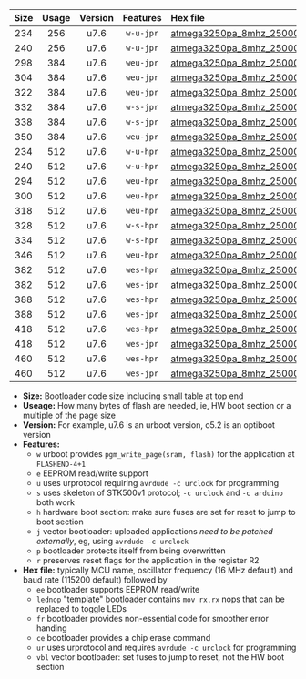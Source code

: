 |Size|Usage|Version|Features|Hex file|
|:-:|:-:|:-:|:-:|:--|
|234|256|u7.6|`w-u-jpr`|[atmega3250pa_8mhz_250000bps_ur_vbl.hex](https://raw.githubusercontent.com/stefanrueger/urboot/main/atmega3250pa_8mhz_250000bps_ur_vbl.hex)|
|240|256|u7.6|`w-u-jpr`|[atmega3250pa_8mhz_250000bps_lednop_ur_vbl.hex](https://raw.githubusercontent.com/stefanrueger/urboot/main/atmega3250pa_8mhz_250000bps_lednop_ur_vbl.hex)|
|298|384|u7.6|`weu-jpr`|[atmega3250pa_8mhz_250000bps_ee_ur_vbl.hex](https://raw.githubusercontent.com/stefanrueger/urboot/main/atmega3250pa_8mhz_250000bps_ee_ur_vbl.hex)|
|304|384|u7.6|`weu-jpr`|[atmega3250pa_8mhz_250000bps_ee_lednop_ur_vbl.hex](https://raw.githubusercontent.com/stefanrueger/urboot/main/atmega3250pa_8mhz_250000bps_ee_lednop_ur_vbl.hex)|
|322|384|u7.6|`weu-jpr`|[atmega3250pa_8mhz_250000bps_ee_lednop_fr_ur_vbl.hex](https://raw.githubusercontent.com/stefanrueger/urboot/main/atmega3250pa_8mhz_250000bps_ee_lednop_fr_ur_vbl.hex)|
|332|384|u7.6|`w-s-jpr`|[atmega3250pa_8mhz_250000bps_vbl.hex](https://raw.githubusercontent.com/stefanrueger/urboot/main/atmega3250pa_8mhz_250000bps_vbl.hex)|
|338|384|u7.6|`w-s-jpr`|[atmega3250pa_8mhz_250000bps_lednop_vbl.hex](https://raw.githubusercontent.com/stefanrueger/urboot/main/atmega3250pa_8mhz_250000bps_lednop_vbl.hex)|
|350|384|u7.6|`weu-jpr`|[atmega3250pa_8mhz_250000bps_ee_lednop_fr_ce_ur_vbl.hex](https://raw.githubusercontent.com/stefanrueger/urboot/main/atmega3250pa_8mhz_250000bps_ee_lednop_fr_ce_ur_vbl.hex)|
|234|512|u7.6|`w-u-hpr`|[atmega3250pa_8mhz_250000bps_ur.hex](https://raw.githubusercontent.com/stefanrueger/urboot/main/atmega3250pa_8mhz_250000bps_ur.hex)|
|240|512|u7.6|`w-u-hpr`|[atmega3250pa_8mhz_250000bps_lednop_ur.hex](https://raw.githubusercontent.com/stefanrueger/urboot/main/atmega3250pa_8mhz_250000bps_lednop_ur.hex)|
|294|512|u7.6|`weu-hpr`|[atmega3250pa_8mhz_250000bps_ee_ur.hex](https://raw.githubusercontent.com/stefanrueger/urboot/main/atmega3250pa_8mhz_250000bps_ee_ur.hex)|
|300|512|u7.6|`weu-hpr`|[atmega3250pa_8mhz_250000bps_ee_lednop_ur.hex](https://raw.githubusercontent.com/stefanrueger/urboot/main/atmega3250pa_8mhz_250000bps_ee_lednop_ur.hex)|
|318|512|u7.6|`weu-hpr`|[atmega3250pa_8mhz_250000bps_ee_lednop_fr_ur.hex](https://raw.githubusercontent.com/stefanrueger/urboot/main/atmega3250pa_8mhz_250000bps_ee_lednop_fr_ur.hex)|
|328|512|u7.6|`w-s-hpr`|[atmega3250pa_8mhz_250000bps.hex](https://raw.githubusercontent.com/stefanrueger/urboot/main/atmega3250pa_8mhz_250000bps.hex)|
|334|512|u7.6|`w-s-hpr`|[atmega3250pa_8mhz_250000bps_lednop.hex](https://raw.githubusercontent.com/stefanrueger/urboot/main/atmega3250pa_8mhz_250000bps_lednop.hex)|
|346|512|u7.6|`weu-hpr`|[atmega3250pa_8mhz_250000bps_ee_lednop_fr_ce_ur.hex](https://raw.githubusercontent.com/stefanrueger/urboot/main/atmega3250pa_8mhz_250000bps_ee_lednop_fr_ce_ur.hex)|
|382|512|u7.6|`wes-hpr`|[atmega3250pa_8mhz_250000bps_ee.hex](https://raw.githubusercontent.com/stefanrueger/urboot/main/atmega3250pa_8mhz_250000bps_ee.hex)|
|382|512|u7.6|`wes-jpr`|[atmega3250pa_8mhz_250000bps_ee_vbl.hex](https://raw.githubusercontent.com/stefanrueger/urboot/main/atmega3250pa_8mhz_250000bps_ee_vbl.hex)|
|388|512|u7.6|`wes-hpr`|[atmega3250pa_8mhz_250000bps_ee_lednop.hex](https://raw.githubusercontent.com/stefanrueger/urboot/main/atmega3250pa_8mhz_250000bps_ee_lednop.hex)|
|388|512|u7.6|`wes-jpr`|[atmega3250pa_8mhz_250000bps_ee_lednop_vbl.hex](https://raw.githubusercontent.com/stefanrueger/urboot/main/atmega3250pa_8mhz_250000bps_ee_lednop_vbl.hex)|
|418|512|u7.6|`wes-hpr`|[atmega3250pa_8mhz_250000bps_ee_lednop_fr.hex](https://raw.githubusercontent.com/stefanrueger/urboot/main/atmega3250pa_8mhz_250000bps_ee_lednop_fr.hex)|
|418|512|u7.6|`wes-jpr`|[atmega3250pa_8mhz_250000bps_ee_lednop_fr_vbl.hex](https://raw.githubusercontent.com/stefanrueger/urboot/main/atmega3250pa_8mhz_250000bps_ee_lednop_fr_vbl.hex)|
|460|512|u7.6|`wes-hpr`|[atmega3250pa_8mhz_250000bps_ee_lednop_fr_ce.hex](https://raw.githubusercontent.com/stefanrueger/urboot/main/atmega3250pa_8mhz_250000bps_ee_lednop_fr_ce.hex)|
|460|512|u7.6|`wes-jpr`|[atmega3250pa_8mhz_250000bps_ee_lednop_fr_ce_vbl.hex](https://raw.githubusercontent.com/stefanrueger/urboot/main/atmega3250pa_8mhz_250000bps_ee_lednop_fr_ce_vbl.hex)|

- **Size:** Bootloader code size including small table at top end
- **Useage:** How many bytes of flash are needed, ie, HW boot section or a multiple of the page size
- **Version:** For example, u7.6 is an urboot version, o5.2 is an optiboot version
- **Features:**
  + `w` urboot provides `pgm_write_page(sram, flash)` for the application at `FLASHEND-4+1`
  + `e` EEPROM read/write support
  + `u` uses urprotocol requiring `avrdude -c urclock` for programming
  + `s` uses skeleton of STK500v1 protocol; `-c urclock` and `-c arduino` both work
  + `h` hardware boot section: make sure fuses are set for reset to jump to boot section
  + `j` vector bootloader: uploaded applications *need to be patched externally*, eg, using `avrdude -c urclock`
  + `p` bootloader protects itself from being overwritten
  + `r` preserves reset flags for the application in the register R2
- **Hex file:** typically MCU name, oscillator frequency (16 MHz default) and baud rate (115200 default) followed by
  + `ee` bootloader supports EEPROM read/write
  + `lednop` "template" bootloader contains `mov rx,rx` nops that can be replaced to toggle LEDs
  + `fr` bootloader provides non-essential code for smoother error handing
  + `ce` bootloader provides a chip erase command
  + `ur` uses urprotocol and requires `avrdude -c urclock` for programming
  + `vbl` vector bootloader: set fuses to jump to reset, not the HW boot section
